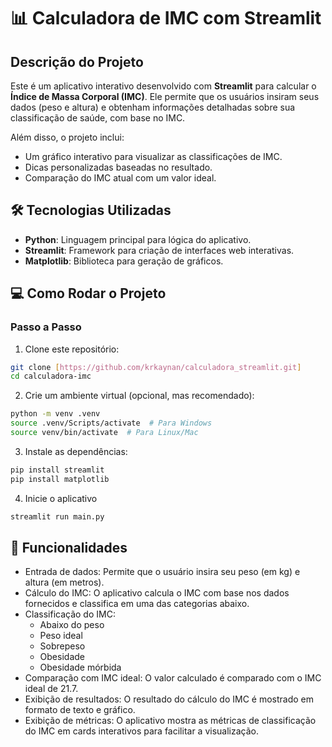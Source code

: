 # 📊 Calculadora de IMC com Streamlit

## Descrição do Projeto
Este é um aplicativo interativo desenvolvido com **Streamlit** para calcular o **Índice de Massa Corporal (IMC)**. Ele permite que os usuários insiram seus dados (peso e altura) e obtenham informações detalhadas sobre sua classificação de saúde, com base no IMC.

Além disso, o projeto inclui:
- Um gráfico interativo para visualizar as classificações de IMC.
- Dicas personalizadas baseadas no resultado.
- Comparação do IMC atual com um valor ideal.

## 🛠️ Tecnologias Utilizadas
- **Python**: Linguagem principal para lógica do aplicativo.
- **Streamlit**: Framework para criação de interfaces web interativas.
- **Matplotlib**: Biblioteca para geração de gráficos.

## 💻 Como Rodar o Projeto

### Passo a Passo
1. Clone este repositório:
```bash
git clone [https://github.com/krkaynan/calculadora_streamlit.git]
cd calculadora-imc
```
2. Crie um ambiente virtual (opcional, mas recomendado):
```bash
python -m venv .venv
source .venv/Scripts/activate  # Para Windows
source venv/bin/activate  # Para Linux/Mac

```

3. Instale as dependências:
```bash
pip install streamlit
pip install matplotlib
```

4. Inicie o aplicativo
```bash	
streamlit run main.py
```

## 📝 Funcionalidades
- Entrada de dados: Permite que o usuário insira seu peso (em kg) e altura (em metros).
- Cálculo do IMC: O aplicativo calcula o IMC com base nos dados fornecidos e classifica em uma das categorias abaixo.
- Classificação do IMC:
    - Abaixo do peso
    - Peso ideal
    - Sobrepeso
    - Obesidade
    - Obesidade mórbida
- Comparação com IMC ideal: O valor calculado é comparado com o IMC ideal de 21.7.
- Exibição de resultados: O resultado do cálculo do IMC é mostrado em formato de texto e gráfico.
- Exibição de métricas: O aplicativo mostra as métricas de classificação do IMC em cards interativos para facilitar a visualização.

